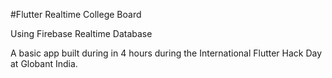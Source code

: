#Flutter Realtime College Board

Using Firebase Realtime Database

A basic app built during in 4 hours during the International Flutter Hack Day at Globant India. 

